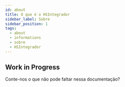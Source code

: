 ```yaml
---
id: about
title: O que é o HSIntegrador
sidebar_label: Sobre
sidebar_position: 1
tags:
  - about
  - informations
  - sobre
  - HSIntegrador
---
```


## Work in Progress

Conte-nos o que não pode faltar nessa documentação?
